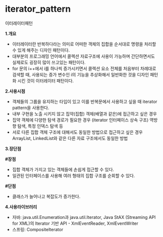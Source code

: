 # iterator_pattern
이터레이터패턴

**1.개요**
  
  - 이터레이터란 반복하다라는 의미로 어떠한 객체의 집합을 순서대로 명령을 처리할 수 있게 해주는 디자인 패턴이다.
  - 대부분의 프로그래밍 언어에서 콜렉션 자료구조에 사용이 가능하며 간단하면서도 실제로도 굉장히 많이 쓰고있는 패턴이다.
  - for 문의 i++에서 i를 하나씩 증가시키면서 콜렉션 요소 전체를 처음부터 차례대로 검색할 때, 사용되는 증가 변수인 i의 기능을 추상화해서 일반화한 것을 디자인 패턴화 시킨 것이 이터레이터 패턴이다.
  
**2.사용시점**

 - 객체들의 그룹을 유지하는 타입이 있고 이를 반복문에서 사용하고 싶을 때 iterator pattern을 사용한다.
 - 내부 구현을 노출 시키지 않고 집약(집합) 객체(배열과 같은)에 접근하고 싶은 경우
 - 집약 객체에 다양한 탐색 경로가 필요한 경우 (iterator 인터페이스 상속 구조) 역방향 탐색, 특정 인덱스 탐색 등
 - 서로 다른 집합 객체 구조에 대해서도 동일한 방법으로 접근하고 싶은 경우 ArrayList, LinkedList와 같은 다른 자료 구조에서도 동일한 방법 

**3.장단점**
  
  **#장점**
  
   - 집합 객체가 가지고 있는 객체들에 손쉽게 접근할 수 있다.
   - 일관된 인터페이스를 사용해 여러 형태의 집합 구조를 순회할 수 있다.
   
 **#단점**
 
  - 클래스가 늘어나고 복잡도가 증가한다.
  
**4.사용라이브러리**

 - 자바: java.util.Enumeration과 java.util.Iterator, Java StAX (Streaming API for XML)의 Iterator 기반 API - XmlEventReader, XmlEventWriter
 - 스프링: CompositeIterator
